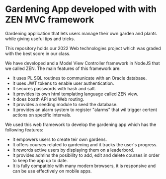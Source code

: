 # Gardening App developed with with ZEN MVC framework

Gardening application that lets users manage their own garden and plants while giving useful tips and tricks.

This repository holds our 2022 Web technologies project which was graded with the best score in our class.

We have developed and a Model View Controller framework in NodeJS that we called ZEN. The main features of this framework are:

* It uses PL SQL routines to communicate with an Oracle database.
* It uses JWT tokens to enable user authentication.
* It secures passwords with hash and salt.
* It provides its own html templating language called ZEN view.
* It does boath API and Web routing.
* It provides a seeding module to seed the database.
* It provides an alarm system to register "alarms" that wil trigger certent actions on specific intervals.


We used this web framework to develop the gardening app which has the following features:

* It empowers users to create teir own gardens.
* It offers courses related to gardening and it tracks the user's progress.
* It rewords active users by displaying them on a leaderbord.
* It provides admins the posibility to add, edit and delete courses in order to keep the app up to date.
* It is fully compatible with many modern browsers, it is responsive and can be use effectively on mobile apps.


